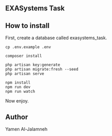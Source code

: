 
## EXASystems Task

## How to install
First, create a database called exasystems_task.

```shell
cp .env.example .env
```
```shell
composer install
```
```shell
php artisan key:generate
php artisan migrate:fresh --seed
php artisan serve
```
```shell
npm install
npm run dev
npm run watch
```
Now enjoy.

## Author

Yamen Al-Jalamneh

